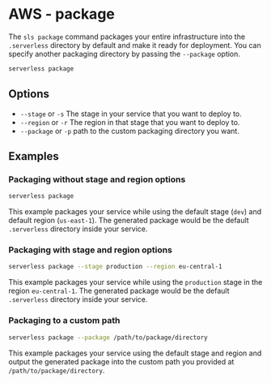 # AWS - package

The `sls package` command packages your entire infrastructure into the `.serverless` directory by default and make it ready for deployment. You can specify another packaging directory by passing the `--package` option.

```bash
serverless package
```

## Options

- `--stage` or `-s` The stage in your service that you want to deploy to.
- `--region` or `-r` The region in that stage that you want to deploy to.
- `--package` or `-p` path to the custom packaging directory you want.

## Examples

### Packaging without stage and region options

```bash
serverless package
```

This example packages your service while using the default stage (`dev`) and default region (`us-east-1`). The generated package would be the default `.serverless` directory inside your service.

### Packaging with stage and region options

```bash
serverless package --stage production --region eu-central-1
```

This example packages your service while using the `production` stage in the region
`eu-central-1`. The generated package would be the default `.serverless` directory inside your service.

### Packaging to a custom path

```bash
serverless package --package /path/to/package/directory
```

This example packages your service using the default stage and region and output the generated package into the custom path you provided at `/path/to/package/directory`.
